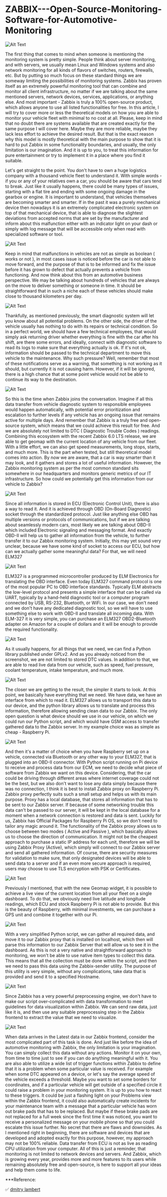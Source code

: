 # ZABBIX---Open-Source-Monitoring-Software-for-Automotive-Monitoring

![Alt Text](https://github.com/MagnoMonteCerqueira/ZABBIX---Open-Source-Monitoring-Software-for-Automotive-Monitoring/raw/main/Imgs/1641929639393.jpg)

The first thing that comes to mind when someone is mentioning the monitoring system is pretty simple. People think about server monitoring, and with servers, we usually mean Linux and Windows systems and also network monitoring for all kinds of flavors of switches, routers, firewalls, etc. But by putting so much focus on these standard things we are someway limiting the possibilities of monitoring systems. Zabbix has proven itself as an extremely powerful monitoring tool that can combine and monitor all client infrastructure, no matter if we are talking about the same mentioned servers, network devices, services, applications, or anything else. And most important - Zabbix is truly a 100% open-source product, which allows anyone to use all listed functionalities for free.
In this article, I will try to cover more or less the theoretical models on how you are able to monitor your vehicle fleet with minimal to no cost at all. Please, keep in mind that no doubt there are systems available that are created exactly for the same purpose I will cover here. Maybe they are more reliable, maybe they lack less effort to achieve the desired result. But that is the exact reason why this model is mostly theoretical with the main purpose to show that it is hard to put Zabbix in some functionality boundaries, and usually, the only limitation is our imagination. And it is up to you, to treat this information for pure entertainment or try to implement it in a place where you find it suitable.

Let's get straight to the point. You don't have to own a huge logistics company with a thousand vehicle fleet to understand it. With simple words - if you or any of your relatives own a car, you should be aware that cars tend to break. Just like it usually happens, there could be many types of issues, starting with a flat tire and ending with some ongoing damage in the gearbox or engine. It is important to understand, that vehicles themselves are becoming smarter and smarter. If in the past it was a purely mechanical device then nowadays it is an extremely complicated electronic system on top of that mechanical device, that is able to diagnose the slightest deviations from accepted norms that are set by the manufacturer and inform about this malfunction either with an indicator light on your dash or simply with log message that will be accessible only when read with specialized software or tool.

![Alt Text](https://github.com/MagnoMonteCerqueira/ZABBIX---Open-Source-Monitoring-Software-for-Automotive-Monitoring/raw/main/Imgs/1641931647053.jpg)


Keep in mind that malfunctions in vehicles are not as simple as boolean ( works or not ), in most cases issue is noticed before the car is not able to move forward, and the purpose of that is to be informed and fix the issue before it has grown to defect that actually prevents a vehicle from functioning.
And now think about this from an automotive business perspective. We may be talking about hundreds of vehicles that are always on the move to deliver something or someone in time. It should be straightforward that in such a niche each of these vehicles should make close to thousand kilometers per day.


![Alt Text](https://github.com/MagnoMonteCerqueira/ZABBIX---Open-Source-Monitoring-Software-for-Automotive-Monitoring/raw/main/Imgs/1641932679658.jpg)

Thankfully, as mentioned previously, the smart diagnostic system will let you know about all potential problems. On the other side, the driver of the vehicle usually has nothing to do with its repairs or technical condition. So in a perfect world, we should have a few technical employees, that would simply ask returning driver whether everything is fine with the car after his shift, are there some errors, and ideally, connect with diagnostic software to read its logs to make sure that everything actually is ok. If it's not ok, information should be passed to the technical department to move this vehicle to the maintenance.
Why such pressure? Well, remember that most of these notifications serve as a warning, that something is not working as it should, but currently it is not causing harm. However, if it will be ignored, there is a high chance that at some point vehicle would not be able to continue its way to the destination.


![Alt Text](https://github.com/MagnoMonteCerqueira/ZABBIX---Open-Source-Monitoring-Software-for-Automotive-Monitoring/raw/main/Imgs/1641933465952.png)


So this is the time when Zabbix joins the conversation. Imagine if all this data transfer from vehicle diagnostic system to responsible employees would happen automatically, with potential error prioritization and escalation to further levels if any vehicle has an ongoing issue that remains active for multiple days. And remember that Zabbix is a truly free and open-source system, which means that we could achieve this result for free. And we are absolutely not limited to DTC ( Diagnostic Trouble Codes ) readings. Combining this ecosystem with the recent Zabbix 6.0 LTS release, we are able to get geomap with the current location of any vehicle from our fleet. With a little effort, we can also get speed measurements, long stops, starts, and much more.
This is the part when tested, but still theoretical model comes into action. By now we are aware, that a car is way smarter than it may look, and it gathers and stores a lot of useful information. However, the Zabbix monitoring system as per the most common standard sits somewhere in our headquarters and monitors generic metrics of our IT infrastructure. So how could we potentially get this information from our vehicle to Zabbix?

![Alt Text](https://github.com/MagnoMonteCerqueira/ZABBIX---Open-Source-Monitoring-Software-for-Automotive-Monitoring/raw/main/Imgs/1641934244741.jpg)

Since all information is stored in ECU (Electronic Control Unit), there is also a way to read it. And it is achieved through OBD (On-Board Diagnostic) socket through the standardized protocol. Just like anything else OBD has multiple versions or protocols of communications, but if we are talking about seamlessly modern cars, most likely we are talking about OBD-II which included Electronic signaling and messaging format.
And exactly OBD-II will help us to gather all information from the vehicle, to further transfer it to our Zabbix monitoring system. Initially, this may yet sound very unclear, because we have some kind of socket to access our ECU, but how can we actually gather some meaningful data? For that, we will need ELM327


![Alt Text](https://github.com/MagnoMonteCerqueira/ZABBIX---Open-Source-Monitoring-Software-for-Automotive-Monitoring/raw/main/Imgs/1641935110348.jpg)

ELM327 is a programmed microcontroller produced by ELM Electronics for translating the OBD interface. Even today ELM327 command protocol is one of the most popular PC to OBD interface standards. Typically ELM abstracts the low-level protocol and presents a simple interface that can be called via UART, typically by a hand-held diagnostic tool or a computer program connected by USB, RS-232, Bluetooth, or WiFi. In our case, we don't need and we don't have any dedicated diagnostic tool, so we will have to use something else to work with OBD-II and translate all incoming data. With ELM-327 it is very simple, you can purchase an ELM327 OBD2-Bluetooth adapter on Amazon for a couple of dollars and it will be enough to provide the required functionality.

![Alt Text](https://github.com/MagnoMonteCerqueira/ZABBIX---Open-Source-Monitoring-Software-for-Automotive-Monitoring/raw/main/Imgs/1641935487519.jpg)


As it usually happens, for all things that we need, we can find a Python library published under GPLv2. And as you already noticed from the screenshot, we are not limited to stored DTC values. In addition to that, we are able to read live data from our vehicle, such as speed, fuel pressure, coolant temperature, intake temperature, and much more.

![Alt Text](https://github.com/MagnoMonteCerqueira/ZABBIX---Open-Source-Monitoring-Software-for-Automotive-Monitoring/raw/main/Imgs/1641934663189.jpg)

The closer we are getting to the result, the simpler it starts to look. At this point, we basically have everything that we need. We have data, we have an interface from which to read it. ELM327 allows us to transport this data to our device, and the python library allows us to translate and process this information, therefore allowing sending clean data to our Zabbix. The only open question is what device should we use in our vehicle, on which we could run our Python script, and which would have GSM access to transfer gathered data to the Zabbix server. In my example choice was as simple as cheap - Raspberry Pi.


![Alt Text](https://github.com/MagnoMonteCerqueira/ZABBIX---Open-Source-Monitoring-Software-for-Automotive-Monitoring/raw/main/Imgs/1641936196675.jpg)

And then it's a matter of choice when you have Raspberry set up on a vehicle, connected via Bluetooth or any other way to your ELM327, that is plugged into an OBD-II connector. With Python script running on Pi device to receive and process data from our ECM, we need to decide what piece of software from Zabbix we want on this device. Considering, that the car could be driving through different areas where internet coverage could not be the best, but we also don't want to lose any data simply because there was no connection, I think it is best to install Zabbix proxy on Raspberry Pi.
Zabbix proxy perfectly suits such a small setup and helps us with its main purpose. Proxy has a local database, that stores all information that has to be sent to our Zabbix server. If because of some networking trouble this data can't be passed to our server, it will be kept in the local database for a moment when a network connection is restored and data is sent. Luckily for us, Zabbix has Official Packages for Raspberry Pi OS, so we don't need to tailor any magic around it.
The functionality of the Zabbix proxy allows us to choose between two modes ( Active and Passive ), which basically allows us to choose the direction of communication. It might not be the cheapest approach to purchase a static IP address for each unit, therefore we will be using Zabbix Proxy (Active), which simply will connect to our Zabbix server and send all gathered information. Of course, there are security measures for validation to make sure, that only designated devices will be able to send data to a server and if an even more secure approach is required, users may choose to use TLS encryption with PSK or Certificates.


![Alt Text](https://github.com/MagnoMonteCerqueira/ZABBIX---Open-Source-Monitoring-Software-for-Automotive-Monitoring/raw/main/Imgs/1641936861810.jpg)


Previously I mentioned, that with the new Geomap widget, it is possible to achieve a live view of the current location from all your fleet on a single dashboard. To do that, we obviously need live latitude and longitude readings, which ECU and stock Raspberry Pi is not able to provide. But this is the beauty of Raspberry, with minimal investments, we can purchase a GPS unit and combine it together with our Pi.


![Alt Text](https://github.com/MagnoMonteCerqueira/ZABBIX---Open-Source-Monitoring-Software-for-Automotive-Monitoring/raw/main/Imgs/1641937127377.jpg)


With a very simplified Python script, we can gather all required data, and move it to our Zabbix proxy that is installed on localhost, which then will parse this information to our Zabbix Server that will allow us to see it in the dashboard. As this is not a very native and straightforward approach to monitoring, we won't be able to use native item types to collect this data. This means that all the collection must be done within the script, and then we need to pass this data using the Zabbix-sender utility. The purpose of this utility is very simple, without any complications, take data that is provided and send it to a specified Hostname.

![Alt Text](https://github.com/MagnoMonteCerqueira/ZABBIX---Open-Source-Monitoring-Software-for-Automotive-Monitoring/raw/main/Imgs/1641937429292.jpg)


Since Zabbix has a very powerful preprocessing engine, we don't have to make our script over-complicated with data transformation to meet guidelines for data visualization within Zabbix. We can send raw data, just like it is, and then use any suitable preprocessing step in the Zabbix frontend to extract the value that we need to visualize.

![Alt Text](https://github.com/MagnoMonteCerqueira/ZABBIX---Open-Source-Monitoring-Software-for-Automotive-Monitoring/raw/main/Imgs/1641937602678.jpg)

When data arrives in the Latest data in our Zabbix frontend, consider the most complicated part of this task is done. And just like before the idea of automotive monitoring with Zabbix, the only limitation is your imagination. You can simply collect this data without any actions. Monitor it on your own, from time to time just to see if you can do anything meaningful with it.
You are also able to utilize a wide list of trigger functions within Zabbix to define that it is a problem when some particular value is received. For example when some DTC appeared on a device, or let's say the average speed of the vehicle exceeds a threshold. Maybe you want to set some borders for coordinates, and if a particular vehicle will get outside of a specified circle it could raise a problem in your monitoring system.
It is up to you how to react to these triggers. It could be just a flashing light on your Problems view within the Zabbix frontend, it could also automatically create incidents for your maintenance team with a message that a particular vehicle has worn out brake pads that has to be replaced. But maybe if these brake pads are not replaced for a full week since the first time it was noticed, you want to receive a personalized message on your mobile phone so that you could escalate this issue further.
No secret that there are flaws and downsides. As I mentioned right in beginning, there are software and devices that are developed and adopted exactly for this purpose, however, my approach may not be 100% reliable. Data transfer from ECU is not as live as reading CPU utilization from your computer. All of this is just a reminder, that monitoring is not limited to network devices and servers. And Zabbix, which is growing every year, provides more and more features to its users while remaining absolutely free and open-source, is here to support all your ideas and help them come to life.


***Reference:



✅ [dmitry lambert](https://www.linkedin.com/pulse/zabbix-open-source-monitoring-software-automotive-dmitry-lambert/)








